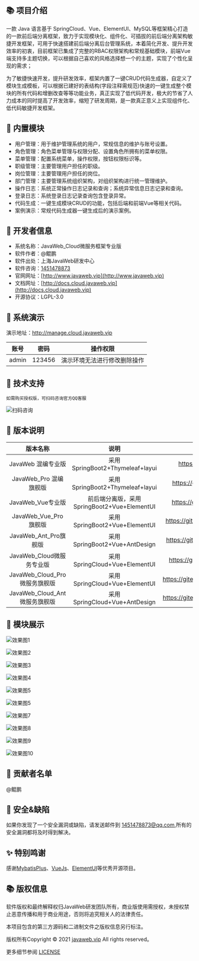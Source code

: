 ## 📚 项目介绍
一款 Java 语言基于 SpringCloud、Vue、ElementUI、MySQL等框架精心打造的一款前后端分离框架，致力于实现模块化、组件化、可插拔的前后端分离架构敏捷开发框架，可用于快速搭建前后端分离后台管理系统，本着简化开发、提升开发效率的初衷，目前框架已集成了完整的RBAC权限架构和常规基础模块，前端Vue端支持多主题切换，可以根据自己喜欢的风格选择想一个的主题，实现了个性化呈现的需求；

为了敏捷快速开发，提升研发效率，框架内置了一键CRUD代码生成器，自定义了模块生成模板，可以根据已建好的表结构(字段注释需规范)快速的一键生成整个模块的所有代码和增删改查等等功能业务，真正实现了低代码开发，极大的节省了人力成本的同时提高了开发效率，缩短了研发周期，是一款真正意义上实现组件化、低代码敏捷开发框架。

## 🍪 内置模块
+ 用户管理：用于维护管理系统的用户，常规信息的维护与账号设置。
+ 角色管理：角色菜单管理与权限分配、设置角色所拥有的菜单权限。
+ 菜单管理：配置系统菜单，操作权限，按钮权限标识等。
+ 职级管理：主要管理用户担任的职级。
+ 岗位管理：主要管理用户担任的岗位。
+ 部门管理：主要管理系统组织架构，对组织架构进行统一管理维护。
+ 操作日志：系统正常操作日志记录和查询；系统异常信息日志记录和查询。
+ 登录日志：系统登录日志记录查询包含登录异常。
+ 代码生成：一键生成模块CRUD的功能，包括后端和前端Vue等相关代码。
+ 案例演示：常规代码生成器一键生成后的演示案例。

## 👷 开发者信息
+ 系统名称：JavaWeb_Cloud微服务框架专业版
+ 软件作者：@鲲鹏
+ 软件出处：上海JavaWeb研发中心
+ 软件咨询：[1451478873](http://wpa.qq.com/msgrd?v=3&amp;uin=1451478873&amp;site=qq&amp;menu=yes)
+ 官网网址：[http://www.javaweb.vip](http://www.javaweb.vip)  
+ 文档网址：[http://docs.cloud.javaweb.vip](http://docs.cloud.javaweb.vip)  
+ 开源协议：LGPL-3.0

## 🎨 系统演示

演示地址：http://manage.cloud.javaweb.vip

账号 | 密码| 操作权限
---|---|---
admin | 123456| 演示环境无法进行修改删除操作

## 👷 技术支持

`如需购买授权版，可扫码咨询官方QQ客服`

![扫码咨询](./uploads/demo/img_qq.png "上海JavaWeb研发中心")

## 📌 版本说明

| 版本名称 | 说明 | 地址 |
| :---: | :---: | :---: |
| JavaWeb 混编专业版 | 采用SpringBoot2+Thymeleaf+layui | https://gitee.com/javaweb520/JavaWeb |
| JavaWeb_Pro 混编旗舰版 | 采用SpringBoot2+Thymeleaf+layui | https://gitee.com/javaweb520/JavaWeb_Pro |
| JavaWeb_Vue专业版 | 前后端分离版，采用SpringBoot2+Vue+ElementUI | https://gitee.com/javaweb520/JavaWeb_Vue |
| JavaWeb_Vue_Pro旗舰版 | 采用SpringBoot2+Vue+ElementUI | https://gitee.com/javaweb520/JavaWeb_Vue_Pro |
| JavaWeb_Ant_Pro旗舰版 | 采用SpringBoot2+Vue+AntDesign | https://gitee.com/javaweb520/JavaWeb_Ant_Pro |
| JavaWeb_Cloud微服务专业版 | 采用SpringCloud+Vue+ElementUI | https://gitee.com/javaweb520/JavaWeb_Cloud |
| JavaWeb_Cloud_Pro微服务旗舰版 | 采用SpringCloud+Vue+ElementUI | https://gitee.com/javaweb520/JavaWeb_Cloud_Pro |
| JavaWeb_Cloud_Ant微服务旗舰版 | 采用SpringCloud+Vue+AntDesign | https://gitee.com/javaweb520/JavaWeb_Cloud_Ant |

## 🔧 模块展示

![效果图1](./uploads/demo/1.png)

![效果图2](./uploads/demo/2.png)

![效果图3](./uploads/demo/3.png)

![效果图4](./uploads/demo/4.png)

![效果图5](./uploads/demo/5.png)

![效果图5](./uploads/demo/6.png)

![效果图7](./uploads/demo/7.png)

![效果图8](./uploads/demo/8.png)

![效果图9](./uploads/demo/9.png)

![效果图10](./uploads/demo/10.png)

## 🍻 贡献者名单

@鲲鹏

## 🍻  安全&缺陷
如果你发现了一个安全漏洞或缺陷，请发送邮件到 1451478873@qq.com,所有的安全漏洞都将及时得到解决。

## ✨  特别鸣谢
感谢[MybatisPlus](https://mp.baomidou.com/)、[VueJs](https://cn.vuejs.org/)、[ElementUI](https://element.eleme.cn/#/zh-CN)等优秀开源项目。

## 📚 版权信息

软件版权和最终解释权归JavaWeb研发团队所有，商业版使用需授权，未授权禁止恶意传播和用于商业用途，否则将追究相关人的法律责任。

本项目包含的第三方源码和二进制文件之版权信息另行标注。

版权所有Copyright © 2021 [javaweb.vip](http://www.javaweb.vip) All rights reserved。

更多细节参阅 [LICENSE](LICENSE)